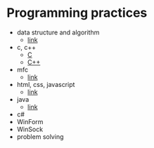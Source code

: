 # Programming practices

* data structure and algorithm
  * [link](./algorithm/ALGORITHM.md)
* c, c++
  * [C](./C/C.md)
  * [C++](./C++/C++.md)
* mfc
  * [link](./MFC/MFC.md)
* html, css, javascript
  * [link](./HTML-CSS-JS/WEB.md)
* java
  * [link](./JAVA/JAVA.md)
* c#
* WinForm
* WinSock
* problem solving
